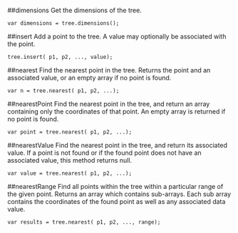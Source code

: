 ##dimensions
Get the dimensions of the tree.

    var dimensions = tree.dimensions();

##insert
Add a point to the tree. A value may optionally be associated with the point.

    tree.insert( p1, p2, ..., value);

##nearest
Find the nearest point in the tree.
Returns the point and an associated value, or an empty array if no point is found.

    var n = tree.nearest( p1, p2, ...);

##nearestPoint
Find the nearest point in the tree, and return an array containing only the coordinates of that point.
An empty array is returned if no point is found.

    var point = tree.nearest( p1, p2, ...);

##nearestValue
Find the nearest point in the tree, and return its associated value.
If a point is not found or if the found point does not have an associated value, this method returns null.

    var value = tree.nearest( p1, p2, ...);

##nearestRange
Find all points within the tree within a particular range of the given point.
Returns an array which contains sub-arrays. Each sub array contains the coordinates of the found point as well as any associated data value.

    var results = tree.nearest( p1, p2, ..., range);

